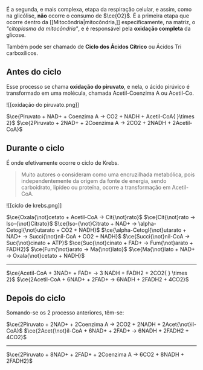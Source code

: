 É a segunda, e mais complexa, etapa da respiração celular, e assim, como na glicólise, **não** ocorre o consumo de $\ce{O2}$. É a primeira etapa que ocorre dentro da [[Mitocôndria|mitocôndria,]] especificamente, na matriz, o *"citoplasma da mitocôndria"*, e é responsável pela **oxidação completa** da glicose.

Também pode ser chamado de **Ciclo dos Ácidos Cítrico** ou Ácidos Tri carboxílicos.

## Antes do ciclo
Esse processo se chama **oxidação do piruvato**, e nela, o ácido pirúvico é transformado em uma molécula, chamada Acetil-Coenzima A ou Acetil-Co.

![[oxidação do piruvato.png]]

$\ce{Piruvato + NAD+ + Coenzima A -> CO2 + NADH + Acetil-CoA{  }\times 2}$
$\ce{2Piruvato + 2NAD+ + 2Coenzima A -> 2CO2 + 2NADH + 2Acetil-CoA}$

## Durante o ciclo
É onde efetivamente ocorre o ciclo de Krebs.

> Muito autores o consideram como uma encruzilhada metabólica, pois independentemente da origem da fonte de energia, sendo carboidrato, lipídeo ou proteína, ocorre a transformação em Acetil-CoA.     

![[ciclo de krebs.png]]

$\ce{Oxala{\not}cetato + Acetil-CoA -> Cit{\not}rato}$ 
$\ce{Cit{\not}rato -> Iso-{\not}Citrato}$
$\ce{Iso-{\not}Citrato + NAD+ -> \alpha-Cetogl{\not}utarato + CO2 + NADH}$ 
$\ce{\alpha-Cetogl{\not}utarato + NAD+ -> Succi{\not}nil-CoA + CO2 + NADH}$ 
$\ce{Succi{\not}nil-CoA -> Suc{\not}cinato + ATP}$
$\ce{Suc{\not}cinato + FAD+ -> Fum{\not}arato + FADH2}$
$\ce{Fum{\not}arato -> Ma{\not}lato}$
$\ce{Ma{\not}lato + NAD+ -> Oxala{\not}cetato + NADH}$ 
*** 
$\ce{Acetil-CoA + 3NAD+ + FAD+ -> 3 NADH + FADH2 + 2CO2{  } \times 2}$
$\ce{2Acetil-CoA + 6NAD+ + 2FAD+ -> 6NADH + 2FADH2 + 4CO2}$

## Depois do ciclo
Somando-se os 2 processo anteriores, têm-se:

$\ce{2Piruvato + 2NAD+ + 2Coenzima A -> 2CO2 + 2NADH + 2Acet{\not}il-CoA}$
$\ce{2Acet{\not}il-CoA + 6NAD+ + 2FAD+ -> 6NADH + 2FADH2 + 4CO2}$
***
$\ce{2Piruvato + 8NAD+ + 2FAD+ + 2Coenzima A -> 6CO2 + 8NADH + 2FADH2}$

